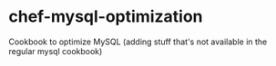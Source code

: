 chef-mysql-optimization
=======================

Cookbook to optimize MySQL (adding stuff that's not available in the regular mysql cookbook)